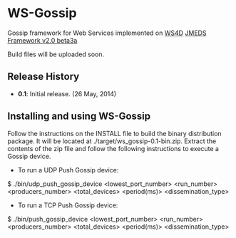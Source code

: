 WS-Gossip
=========

Gossip framework for Web Services implemented on [WS4D](http://ws4d.org/ "Web Services for Devices") 
[JMEDS Framework v2.0 beta3a](http://ws4d.e-technik.uni-rostock.de/jmeds/ "WS4D.org Java Multi Edition DPWS Stack")

Build files will be uploaded soon.


## Release History

* **0.1**: Initial release. (26 May, 2014)


## Installing and using WS-Gossip 

Follow the instructions on the INSTALL file to build the binary distribution package.
It will be located at ./target/ws_gossip-0.1-bin.zip.
Extract the contents of the zip file and follow the following instructions to execute a Gossip device.

- To run a UDP Push Gossip device:

 $ ./bin/udp_push_gossip_device <port> <ip> <lowest_port_number> <run_number> <producers_number> <total_devices> <iters> <period(ms)> <fanout> <dissemination_type>


- To run a TCP Push Gossip device:

 $ ./bin/push_gossip_device <port> <ip> <lowest_port_number> <run_number> <producers_number> <total_devices> <iters> <period(ms)> <fanout> <dissemination_type>